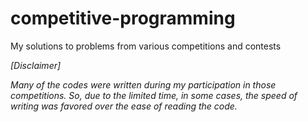 # competitive-programming
My solutions to problems from various competitions and contests



*[Disclaimer]*

*Many of the codes were written during my participation in those competitions. So, due to the limited time, in some cases, the speed of writing was favored over the ease of reading the code.*
